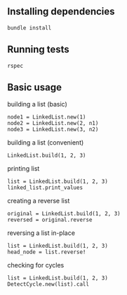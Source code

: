 ## Installing dependencies
```
bundle install
```

## Running tests
```
rspec
```

## Basic usage
building a list (basic)
```
node1 = LinkedList.new(1)
node2 = LinkedList.new(2, n1)
node3 = LinkedList.new(3, n2)
```

building a list (convenient)
```
LinkedList.build(1, 2, 3)
```

printing list
```
list = LinkedList.build(1, 2, 3)
linked_list.print_values
```

creating a reverse list
```
original = LinkedList.build(1, 2, 3)
reversed = original.reverse
```

reversing a list in-place
```
list = LinkedList.build(1, 2, 3)
head_node = list.reverse!
```

checking for cycles
```
list = LinkedList.build(1, 2, 3)
DetectCycle.new(list).call
```
